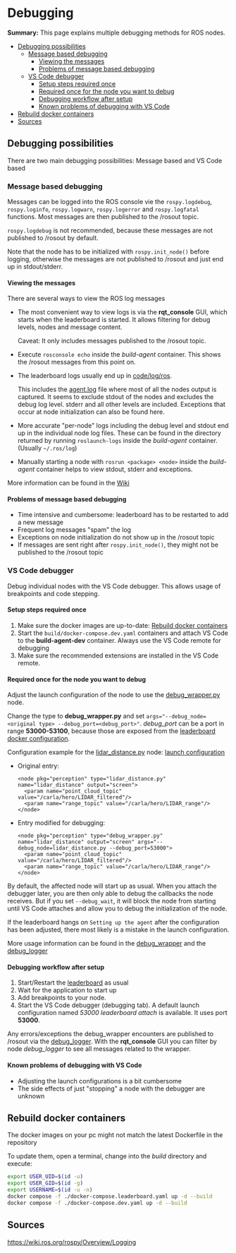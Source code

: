 # Debugging

**Summary:** This page explains multiple debugging methods for ROS nodes.

- [Debugging possibilities](#debugging-possibilities)
  - [Message based debugging](#message-based-debugging)
    - [Viewing the messages](#viewing-the-messages)
    - [Problems of message based debugging](#problems-of-message-based-debugging)
  - [VS Code debugger](#vs-code-debugger)
    - [Setup steps required once](#setup-steps-required-once)
    - [Required once for the node you want to debug](#required-once-for-the-node-you-want-to-debug)
    - [Debugging workflow after setup](#debugging-workflow-after-setup)
    - [Known problems of debugging with VS Code](#known-problems-of-debugging-with-vs-code)
- [Rebuild docker containers](#rebuild-docker-containers)
- [Sources](#sources)

## Debugging possibilities

There are two main debugging possibilities: Message based and VS Code based

### Message based debugging

Messages can be logged into the ROS console vie the `rospy.logdebug`, `rospy.loginfo`, `rospy.logwarn`, `rospy.logerror` and `rospy.logfatal` functions.
Most messages are then published to the /rosout topic.

`rospy.logdebug` is not recommended, because these messages are not published to /rosout by default.

Note that the node has to be initialized with `rospy.init_node()` before logging, otherwise the messages are not published to /rosout and just end up in stdout/stderr.

#### Viewing the messages

There are several ways to view the ROS log messages

- The most convenient way to view logs is via the **rqt_console** GUI, which starts when the leaderboard is started.
  It allows filtering for debug levels, nodes and message content.

  Caveat: It only includes messages published to the /rosout topic.

- Execute `rosconsole echo` inside the *build-agent* container. This shows the /rosout messages from this point on.

- The leaderboard logs usually end up in [code/log/ros](../../code/log/ros).
  
  This includes the [agent.log](../../code/log/ros/agent.log) file where most of all the nodes output is captured.
  It seems to exclude stdout of the nodes and excludes the debug log level. stderr and all other levels are included.
  Exceptions that occur at node initialization can also be found here.

- More accurate "per-node" logs including the debug level and stdout end up in the individual node log files.
  These can be found in the directory returned by running `roslaunch-logs` inside the *build-agent* container. (Usually `~/.ros/log`)

- Manually starting a node with `rosrun <package> <node>` inside the *build-agent* container helps to view stdout, stderr and exceptions.

More information can be found in the [Wiki](https://wiki.ros.org/rospy/Overview/Logging)

#### Problems of message based debugging

- Time intensive and cumbersome: leaderboard has to be restarted to add a new message
- Frequent log messages "spam" the log
- Exceptions on node initialization do not show up in the /rosout topic
- If messages are sent right after `rospy.init_node()`, they might not be published to the /rosout topic

### VS Code debugger

Debug individual nodes with the VS Code debugger. This allows usage of breakpoints and code stepping.

#### Setup steps required once

1. Make sure the docker images are up-to-date: [Rebuild docker containers](#rebuild-docker-containers)
2. Start the `build/docker-compose.dev.yaml` containers and attach VS Code to the **build-agent-dev** container. Always use the VS Code remote for debugging
3. Make sure the recommended extensions are installed in the VS Code remote.

#### Required once for the node you want to debug

Adjust the launch configuration of the node to use the [debug_wrapper.py](../../code/debug_wrapper.py) node.

Change the type to **debug_wrapper.py** and set `args="--debug_node=<original type> --debug_port=<debug_port>"`.
*debug_port* can be a port in range **53000-53100**, because those are exposed from the [leaderboard docker configuration](../../build/docker-compose.leaderboard.yaml).

Configuration example for the [lidar_distance.py](../../code/perception/src/lidar_distance.py) node: [launch configuration](../../code/perception/launch/perception.launch)

- Original entry:

  ```launch
  <node pkg="perception" type="lidar_distance.py" name="lidar_distance" output="screen">
    <param name="point_cloud_topic" value="/carla/hero/LIDAR_filtered"/>
    <param name="range_topic" value="/carla/hero/LIDAR_range"/>
  </node>
  ```

- Entry modified for debugging:

  ```launch
  <node pkg="perception" type="debug_wrapper.py" name="lidar_distance" output="screen" args="--debug_node=lidar_distance.py --debug_port=53000">
    <param name="point_cloud_topic" value="/carla/hero/LIDAR_filtered"/>
    <param name="range_topic" value="/carla/hero/LIDAR_range"/>
  </node>
  ```

By default, the affected node will start up as usual. When you attach the debugger later, you are then only able to debug the callbacks the node receives.
But if you set `--debug_wait`, it will block the node from starting until VS Code attaches and allow you to debug the initialization of the node.

If the leaderboard hangs on `Setting up the agent` after the configuration has been adjusted, there most likely is a mistake in the launch configuration.

More usage information can be found in the [debug_wrapper](../../code/debug_wrapper.py) and the [debug_logger](../../code/debugging/src/debug_logger.py)

#### Debugging workflow after setup

1. Start/Restart the [leaderboard](../../build/docker-compose.leaderboard.yaml) as usual
2. Wait for the application to start up
3. Add breakpoints to your node.
4. Start the VS Code debugger (debugging tab). A default launch configuration named *53000 leaderboard attach* is available. It uses port **53000**.

Any errors/exceptions the debug_wrapper encounters are published to /rosout via the [debug_logger](../../code/debugging/src/debug_logger.py).
With the **rqt_console** GUI you can filter by node *debug_logger* to see all messages related to the wrapper.

#### Known problems of debugging with VS Code

- Adjusting the launch configurations is a bit cumbersome
- The side effects of just "stopping" a node with the debugger are unknown

## Rebuild docker containers

The docker images on your pc might not match the latest Dockerfile in the repository

To update them, open a terminal, change into the *build* directory and execute:

```bash
export USER_UID=$(id -u)
export USER_GID=$(id -g)
export USERNAME=$(id -u -n)
docker compose -f ./docker-compose.leaderboard.yaml up -d --build
docker compose -f ./docker-compose.dev.yaml up -d --build
```

## Sources

<https://wiki.ros.org/rospy/Overview/Logging>
